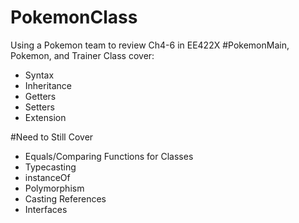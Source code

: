 # PokemonClass
Using a Pokemon team to review Ch4-6 in EE422X
#PokemonMain, Pokemon, and Trainer Class cover: 
- Syntax 
- Inheritance 
- Getters 
- Setters 
- Extension 

#Need to Still Cover 
- Equals/Comparing Functions for Classes
- Typecasting 
- instanceOf 
- Polymorphism 
- Casting References 
- Interfaces 

